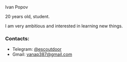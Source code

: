 <div>
  <p>Ivan Popov</p>
  <p>20 years old, student.</p>
  <p>I am very ambitious and interested in learning new things.</p>
  <h3>Contacts:</h3>  
  <ul>
    <li>Telegram: <a href="https://t.me/escoutdoor">@escoutdoor</a></li>
    <li>Gmail: <a href="mailto:vanap387@gmail.com">vanap387@gmail.com</a></li>
  </ul>
</div>
